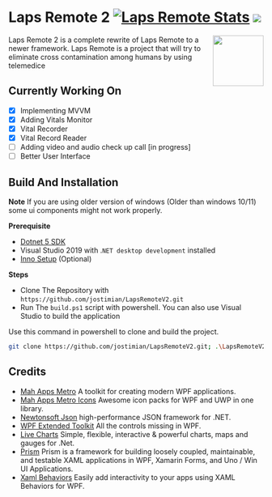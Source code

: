 # Laps Remote 2 [![Laps Remote Stats](https://circleci.com/gh/jostimian/LapsRemoteV2.svg?style=svg)](https://circleci.com/gh/jostimian/LapsRemoteV2) [![](https://tokei.rs/b1/github/jostimian/LapsRemoteV2)](https://github.com/jostimian/LapsRemoteV2)


<img width="100" height="100" src="./img/newico.ico" align ="right">

Laps Remote 2 is a complete rewrite of Laps Remote to a newer framework.
Laps Remote is a project that will try to eliminate cross contamination among humans
by using telemedice

## Currently Working On
- [x] Implementing MVVM
- [x] Adding Vitals Monitor
- [x] Vital Recorder
- [x] Vital Record Reader
- [ ] Adding video and audio check up call [in progress]
- [ ] Better User Interface

## Build And Installation
**Note**
If you are using older version of windows (Older than windows 10/11) some ui components might not work properly.

**Prerequisite**
- [Dotnet 5 SDK](https://dotnet.microsoft.com/download/dotnet/5.0)
- Visual Studio 2019 with .`NET desktop development` installed
- [Inno Setup](https://jrsoftware.org/isinfo.php) (Optional)

**Steps**
- Clone The Repository with `https://github.com/jostimian/LapsRemoteV2.git`
- Run The `build.ps1` script with powershell. You can also use Visual Studio to build the application

Use this command in powershell to clone and build the project.
```bash
git clone https://github.com/jostimian/LapsRemoteV2.git; .\LapsRemoteV2\build.ps1
```
## Credits
- [Mah Apps Metro](https://github.com/MahApps/MahApps.Metro) A toolkit for creating modern WPF applications.
- [Mah Apps Metro Icons](https://github.com/MahApps/MahApps.Metro.IconPacks) Awesome icon packs for WPF and UWP in one library.
- [Newtonsoft Json](https://github.com/JamesNK/Newtonsoft.Json) high-performance JSON framework for .NET.
- [WPF Extended Toolkit](https://github.com/xceedsoftware/wpftoolkit) All the controls missing in WPF.
- [Live Charts](https://github.com/Live-Charts/Live-Charts) Simple, flexible, interactive & powerful charts, maps and gauges for .Net.
- [Prism](https://github.com/PrismLibrary/Prism) Prism is a framework for building loosely coupled, maintainable, and testable XAML applications in WPF, Xamarin Forms, and Uno / Win UI Applications.
- [Xaml Behaviors](https://github.com/microsoft/XamlBehaviorsWpf) Easily add interactivity to your apps using XAML Behaviors for WPF.
